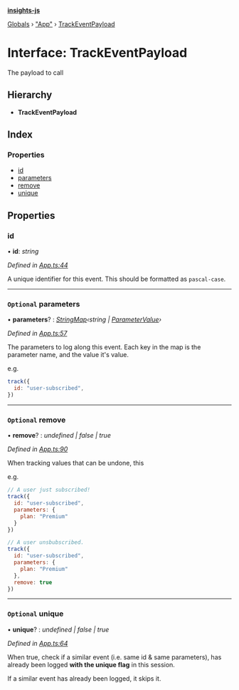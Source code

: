 **[insights-js](../README.md)**

[Globals](../globals.md) › [&quot;App&quot;](../modules/_app_.md) › [TrackEventPayload](_app_.trackeventpayload.md)

# Interface: TrackEventPayload

The payload to call

## Hierarchy

* **TrackEventPayload**

## Index

### Properties

* [id](_app_.trackeventpayload.md#id)
* [parameters](_app_.trackeventpayload.md#optional-parameters)
* [remove](_app_.trackeventpayload.md#optional-remove)
* [unique](_app_.trackeventpayload.md#optional-unique)

## Properties

###  id

• **id**: *string*

*Defined in [App.ts:44](https://github.com/getinsights/insights-js/blob/fcce543/src/App.ts#L44)*

A unique identifier for this event.
This should be formatted as `pascal-case`.

___

### `Optional` parameters

• **parameters**? : *[StringMap](_app_.stringmap.md)‹string | [ParameterValue](_app_.parametervalue.md)›*

*Defined in [App.ts:57](https://github.com/getinsights/insights-js/blob/fcce543/src/App.ts#L57)*

The parameters to log along this event.
Each key in the map is the parameter name, and the value it's value.

e.g.
```js
track({
  id: "user-subscribed",
})
```

___

### `Optional` remove

• **remove**? : *undefined | false | true*

*Defined in [App.ts:90](https://github.com/getinsights/insights-js/blob/fcce543/src/App.ts#L90)*

When tracking values that can be undone, this

e.g.
```js
// A user just subscribed!
track({
  id: "user-subscribed",
  parameters: {
    plan: "Premium"
  }
})

// A user unsbubscribed.
track({
  id: "user-subscribed",
  parameters: {
    plan: "Premium"
  },
  remove: true
})
```

___

### `Optional` unique

• **unique**? : *undefined | false | true*

*Defined in [App.ts:64](https://github.com/getinsights/insights-js/blob/fcce543/src/App.ts#L64)*

When true, check if a similar event (i.e. same id & same parameters),
has already been logged **with the unique flag** in this session.

If a similar event has already been logged, it skips it.